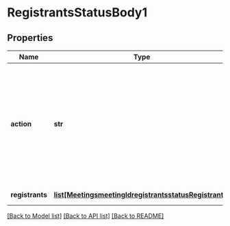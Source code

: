 # RegistrantsStatusBody1

## Properties
Name | Type | Description | Notes
------------ | ------------- | ------------- | -------------
**action** | **str** | Registrant Status:    &#x60;approve&#x60; - Approve registrant.    &#x60;cancel&#x60; - Cancel previously approved registrant&#x27;s registration.    &#x60;deny&#x60; - Deny registrant. | 
**registrants** | [**list[MeetingsmeetingIdregistrantsstatusRegistrants]**](MeetingsmeetingIdregistrantsstatusRegistrants.md) | List of registrants. | [optional] 

[[Back to Model list]](../README.md#documentation-for-models) [[Back to API list]](../README.md#documentation-for-api-endpoints) [[Back to README]](../README.md)

